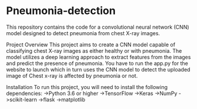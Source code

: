# Pneumonia-detection

This repository contains the code for a convolutional neural network (CNN) model designed to detect pneumonia from chest X-ray images.

Project Overview
This project aims to create a CNN model capable of classifying chest X-ray images as either healthy or with pneumonia. The model utilizes a deep learning approach to extract features from the images and predict the presence of pneumonia. You have to run the app.py for the website to launch which in turn uses the CNN model to detect the uploaded image of Chest x-ray is affected by pneumonia or not.

Installation
To run this project, you will need to install the following dependencies:
->Python 3.6 or higher
->TensorFlow
->Keras
->NumPy
->scikit-learn
->flask
->matplotlib
